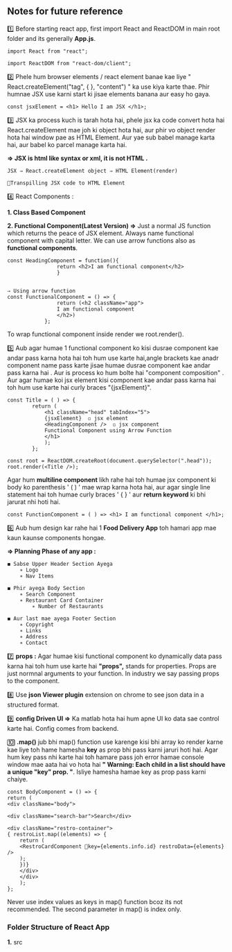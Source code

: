 ## Notes for future reference

1️⃣ Before starting react app, first import React and ReactDOM in main root folder and its generally **App.js**.

    import React from "react";

    import ReactDOM from "react-dom/client";

2️⃣ Phele hum browser elements / react element banae kae liye " React.createElement("tag", { }, "content") " ka use kiya karte thae. Phir humnae JSX use karni start ki jisae elements banana aur easy ho gaya.

    const jsxElement = <h1> Hello I am JSX </h1>;

3️⃣ JSX ka process kuch is tarah hota hai, phele jsx ka code convert hota hai React.createElement mae joh ki object hota hai, aur phir vo object render hota hai window pae as HTML Element. Aur yae sub babel manage karta hai, aur babel ko parcel manage karta hai.

**⇒ JSX is html like syntax or xml, it is not HTML .**

    JSX ⇒ React.createElement object ⇒ HTML Element(render)

    🔸Transpilling JSX code to HTML Element

4️⃣ React Components :

**1. Class Based Component**

**2. Functional Component(Latest Version) ⇒** Just a normal JS function which returns the peace of JSX element. Always name functional component with capital letter. We can use arrow functions also as **functional components**.

    const HeadingComponent = function(){
                    return <h2>I am functional component</h2>
                    }


    ⇒ Using arrow function
    const FunctionalComponent = () => {
                    return (<h2 className="app">
                    I am functional component
                    </h2>)
                };

To wrap functional component inside render we root.render(<HeadingComponent/>).

5️⃣ Aub agar humae 1 functional component ko kisi dusrae component kae andar pass karna hota hai toh hum use karte hai,angle brackets kae anadr component name pass karte jisae humae dusrae component kae andar pass karna hai . Aur is process ko hum bolte hai "component composition" .
Aur agar humae koi jsx element kisi component kae andar pass karna hai toh hum use karte hai curly braces "{jsxElement}".

    const Title = ( ) => {
            return (
                <h1 className="head" tabIndex="5">
                {jsxElement}  ◽ jsx element
                <HeadingComponent />  ◽ jsx component
                Functional Component using Arrow Function
                </h1>
                );
            };

    const root = ReactDOM.createRoot(document.querySelector(".head"));
    root.render(<Title />);

Agar hum **multiline component** likh rahe hai toh humae jsx component ki body ko parenthesis ' ( ) ' mae wrap karna hota hai, aur agar single line statement hai toh humae curly braces ' { } ' aur **return keyword** ki bhi jarurat nhi hoti hai.

    const FunctionComponent = ( ) => <h1> I am functional component </h1>;

6️⃣ Aub hum design kar rahe hai 1 **Food Delivery App** toh hamari app mae kaun kaunse components hongae.

**⇒ Planning Phase of any app :**

    ◼ Sabse Upper Header Section Ayega
        ∗ Logo
        ∗ Nav Items

    ◼ Phir ayega Body Section
        ∗ Search Component
        ∗ Restaurant Card Container
            ∗ Number of Restaurants

    ◼ Aur last mae ayega Footer Section
        ∗ Copyright
        ∗ Links
        ∗ Address
        ∗ Contact

7️⃣ **props :** Agar humae kisi functional component ko dynamically data pass karna hai toh hum use karte hai **"props",** stands for properties. Props are just normnal arguments to your function. In industry we say passing props to the component.

8️⃣ Use **json Viewer plugin** extension on chrome to see json data in a structured format.

9️⃣ **config Driven UI ⇒** Ka matlab hota hai hum apne UI ko data sae control karte hai. Config comes from backend.

🔟 **.map()** jub bhi map() function use karenge kisi bhi array ko render karne kae liye toh hame hamesha **key** as prop bhi pass karni jaruri hoti hai. Agar hum key pass nhi karte hai toh hamare pass joh error hamae console window mae aata hai vo hota hai **" Warning: Each child in a list should have a unique "key" prop. "**. Isliye hamesha hamae key as prop pass karni chaiye.

    const BodyComponent = () => {
    return (
    <div className="body">

    <div className="search-bar">Search</div>

    <div className="restro-container">
    { restroList.map((elements) => {
        return (
        <RestroCardComponent 🔸key={elements.info.id} restroData={elements} />
        );
        })}
        </div>
        </div>
        );
    };

Never use index values as keys in map() function bcoz its not recommended. The second parameter in map() is index only.

### Folder Structure of React App

**1.** src

